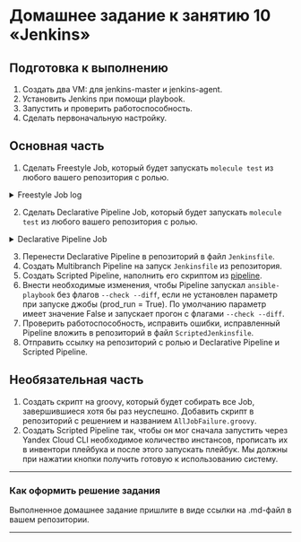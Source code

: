# Домашнее задание к занятию 10 «Jenkins»

## Подготовка к выполнению

1. Создать два VM: для jenkins-master и jenkins-agent.
2. Установить Jenkins при помощи playbook.
3. Запустить и проверить работоспособность.
4. Сделать первоначальную настройку.

## Основная часть

1. Сделать Freestyle Job, который будет запускать `molecule test` из любого вашего репозитория с ролью.
<details>
  <summary>Freestyle Job log</summary>

Started by user admin
Running as SYSTEM
Building remotely on agent (linux ansible) in workspace /home/jenkins/workspace/task1
[task1] $ /bin/sh -xe /tmp/jenkins5773031406625449831.sh
+ cd /root/p7-office/
+ molecule test -s default
/usr/local/lib/python3.6/site-packages/requests/__init__.py:104: RequestsDependencyWarning: urllib3 (1.26.16) or chardet (5.0.0)/charset_normalizer (2.0.12) doesn't match a supported version!
  RequestsDependencyWarning)
/usr/local/lib/python3.6/site-packages/ansible/parsing/vault/__init__.py:44: CryptographyDeprecationWarning: Python 3.6 is no longer supported by the Python core team. Therefore, support for it is deprecated in cryptography. The next release of cryptography will remove support for Python 3.6.
  from cryptography.exceptions import InvalidSignature
[34mINFO    [0m default scenario test matrix: dependency, lint, cleanup, destroy, syntax, create, prepare, converge, idempotence, side_effect, verify, cleanup, destroy
[34mINFO    [0m Performing prerun[33m...[0m
[34mINFO    [0m Set [33mANSIBLE_LIBRARY[0m=[35m/root/.cache/ansible-compat/47c4fa/[0m[95mmodules[0m:[35m/root/.ansible/plugins/[0m[95mmodules[0m:[35m/usr/share/ansible/plugins/[0m[95mmodules[0m
[34mINFO    [0m Set [33mANSIBLE_COLLECTIONS_PATH[0m=[35m/root/.cache/ansible-compat/47c4fa/[0m[95mcollections[0m:[35m/root/.ansible/[0m[95mcollections[0m:[35m/usr/share/ansible/[0m[95mcollections[0m
[34mINFO    [0m Set [33mANSIBLE_ROLES_PATH[0m=[35m/root/.cache/ansible-compat/47c4fa/[0m[95mroles[0m:roles:[35m/root/.ansible/[0m[95mroles[0m:[35m/usr/share/ansible/[0m[95mroles[0m:[35m/etc/ansible/[0m[95mroles[0m
[34mINFO    [0m [2;36mRunning [0m[2;32mdefault[0m[2;36m > [0m[2;32mdependency[0m
[31mWARNING [0m Skipping, missing the requirements file.
[31mWARNING [0m Skipping, missing the requirements file.
[34mINFO    [0m [2;36mRunning [0m[2;32mdefault[0m[2;36m > [0m[2;32mlint[0m
[34mINFO    [0m Lint is disabled.
[34mINFO    [0m [2;36mRunning [0m[2;32mdefault[0m[2;36m > [0m[2;32mcleanup[0m
[31mWARNING [0m Skipping, cleanup playbook not configured.
[34mINFO    [0m [2;36mRunning [0m[2;32mdefault[0m[2;36m > [0m[2;32mdestroy[0m
[34mINFO    [0m Sanity checks: [32m'docker'[0m

PLAY [Destroy] *****************************************************************

TASK [Destroy molecule instance(s)] ********************************************
/usr/local/lib/python3.6/site-packages/ansible/parsing/vault/__init__.py:44: CryptographyDeprecationWarning: Python 3.6 is no longer supported by the Python core team. Therefore, support for it is deprecated in cryptography. The next release of cryptography will remove support for Python 3.6.
  from cryptography.exceptions import InvalidSignature
[33mchanged: [localhost] => (item=instance)[0m

TASK [Wait for instance(s) deletion to complete] *******************************
[1;30mFAILED - RETRYING: Wait for instance(s) deletion to complete (300 retries left).[0m
[32mok: [localhost] => (item=instance)[0m

TASK [Delete docker networks(s)] ***********************************************

PLAY RECAP *********************************************************************
[33mlocalhost[0m                  : [32mok=2   [0m [33mchanged=1   [0m unreachable=0    failed=0    [36mskipped=1   [0m rescued=0    ignored=0

[34mINFO    [0m [2;36mRunning [0m[2;32mdefault[0m[2;36m > [0m[2;32msyntax[0m

playbook: /root/p7-office/molecule/default/converge.yml
/usr/local/lib/python3.6/site-packages/ansible/parsing/vault/__init__.py:44: CryptographyDeprecationWarning: Python 3.6 is no longer supported by the Python core team. Therefore, support for it is deprecated in cryptography. The next release of cryptography will remove support for Python 3.6.
  from cryptography.exceptions import InvalidSignature
[34mINFO    [0m [2;36mRunning [0m[2;32mdefault[0m[2;36m > [0m[2;32mcreate[0m

PLAY [Create] ******************************************************************

TASK [Log into a Docker registry] **********************************************
/usr/local/lib/python3.6/site-packages/ansible/parsing/vault/__init__.py:44: CryptographyDeprecationWarning: Python 3.6 is no longer supported by the Python core team. Therefore, support for it is deprecated in cryptography. The next release of cryptography will remove support for Python 3.6.
  from cryptography.exceptions import InvalidSignature
[36mskipping: [localhost] => (item=None) [0m
[36mskipping: [localhost][0m

TASK [Check presence of custom Dockerfiles] ************************************
[32mok: [localhost] => (item={'image': 'docker.io/pycontribs/centos:8', 'name': 'instance', 'pre_build_image': True})[0m

TASK [Create Dockerfiles from image names] *************************************
[36mskipping: [localhost] => (item={'image': 'docker.io/pycontribs/centos:8', 'name': 'instance', 'pre_build_image': True})[0m

TASK [Discover local Docker images] ********************************************
[32mok: [localhost] => (item={'changed': False, 'skipped': True, 'skip_reason': 'Conditional result was False', 'item': {'image': 'docker.io/pycontribs/centos:8', 'name': 'instance', 'pre_build_image': True}, 'ansible_loop_var': 'item', 'i': 0, 'ansible_index_var': 'i'})[0m

TASK [Build an Ansible compatible image (new)] *********************************
[36mskipping: [localhost] => (item=molecule_local/docker.io/pycontribs/centos:8) [0m

TASK [Create docker network(s)] ************************************************

TASK [Determine the CMD directives] ********************************************
[32mok: [localhost] => (item={'image': 'docker.io/pycontribs/centos:8', 'name': 'instance', 'pre_build_image': True})[0m

TASK [Create molecule instance(s)] *********************************************
[33mchanged: [localhost] => (item=instance)[0m

TASK [Wait for instance(s) creation to complete] *******************************
[1;30mFAILED - RETRYING: Wait for instance(s) creation to complete (300 retries left).[0m
[31mfailed: [localhost] (item={'started': 1, 'finished': 0, 'ansible_job_id': '86880424199.3798', 'results_file': '/root/.ansible_async/86880424199.3798', 'changed': True, 'failed': False, 'item': {'image': 'docker.io/pycontribs/centos:8', 'name': 'instance', 'pre_build_image': True}, 'ansible_loop_var': 'item'}) => {"ansible_job_id": "86880424199.3798", "ansible_loop_var": "item", "attempts": 2, "changed": false, "finished": 1, "item": {"ansible_job_id": "86880424199.3798", "ansible_loop_var": "item", "changed": true, "failed": false, "finished": 0, "item": {"image": "docker.io/pycontribs/centos:8", "name": "instance", "pre_build_image": true}, "results_file": "/root/.ansible_async/86880424199.3798", "started": 1}, "msg": "Unsupported parameters for (community.docker.docker_container) module: command_handling Supported parameters include: api_version, auto_remove, blkio_weight, ca_cert, cap_drop, capabilities, cgroup_parent, cleanup, client_cert, client_key, command, comparisons, container_default_behavior, cpu_period, cpu_quota, cpu_shares, cpus, cpuset_cpus, cpuset_mems, debug, default_host_ip, detach, device_read_bps, device_read_iops, device_requests, device_write_bps, device_write_iops, devices, dns_opts, dns_search_domains, dns_servers, docker_host, domainname, entrypoint, env, env_file, etc_hosts, exposed_ports, force_kill, groups, healthcheck, hostname, ignore_image, image, init, interactive, ipc_mode, keep_volumes, kernel_memory, kill_signal, labels, links, log_driver, log_options, mac_address, memory, memory_reservation, memory_swap, memory_swappiness, mounts, name, network_mode, networks, networks_cli_compatible, oom_killer, oom_score_adj, output_logs, paused, pid_mode, pids_limit, privileged, published_ports, pull, purge_networks, read_only, recreate, removal_wait_timeout, restart, restart_policy, restart_retries, runtime, security_opts, shm_size, ssl_version, state, stop_signal, stop_timeout, sysctls, timeout, tls, tls_hostname, tmpfs, tty, ulimits, user, userns_mode, uts, validate_certs, volume_driver, volumes, volumes_from, working_dir", "stderr": "/usr/local/lib/python3.6/site-packages/requests/__init__.py:104: RequestsDependencyWarning: urllib3 (1.26.16) or chardet (5.0.0)/charset_normalizer (2.0.12) doesn't match a supported version!\n  RequestsDependencyWarning)\n/usr/local/lib/python3.6/site-packages/paramiko/transport.py:33: CryptographyDeprecationWarning: Python 3.6 is no longer supported by the Python core team. Therefore, support for it is deprecated in cryptography. The next release of cryptography will remove support for Python 3.6.\n  from cryptography.hazmat.backends import default_backend\n", "stderr_lines": ["/usr/local/lib/python3.6/site-packages/requests/__init__.py:104: RequestsDependencyWarning: urllib3 (1.26.16) or chardet (5.0.0)/charset_normalizer (2.0.12) doesn't match a supported version!", "  RequestsDependencyWarning)", "/usr/local/lib/python3.6/site-packages/paramiko/transport.py:33: CryptographyDeprecationWarning: Python 3.6 is no longer supported by the Python core team. Therefore, support for it is deprecated in cryptography. The next release of cryptography will remove support for Python 3.6.", "  from cryptography.hazmat.backends import default_backend"]}[0m

PLAY RECAP *********************************************************************
[31mlocalhost[0m                  : [32mok=4   [0m [33mchanged=1   [0m unreachable=0    [31mfailed=1   [0m [36mskipped=4   [0m rescued=0    ignored=0

[1;31mCRITICAL[0m Ansible return code was [1;36m2[0m, command was: [1m[[0m[32m'ansible-playbook'[0m, [32m'--inventory'[0m, [32m'/root/.cache/molecule/p7-office/default/inventory'[0m, [32m'--skip-tags'[0m, [32m'molecule-notest,notest'[0m, [32m'/usr/local/lib/python3.6/site-packages/molecule_docker/playbooks/create.yml'[0m[1m][0m
[31mWARNING [0m An error occurred during the test sequence action: [32m'create'[0m. Cleaning up.
[34mINFO    [0m [2;36mRunning [0m[2;32mdefault[0m[2;36m > [0m[2;32mcleanup[0m
[31mWARNING [0m Skipping, cleanup playbook not configured.
[34mINFO    [0m [2;36mRunning [0m[2;32mdefault[0m[2;36m > [0m[2;32mdestroy[0m

PLAY [Destroy] *****************************************************************

TASK [Destroy molecule instance(s)] ********************************************
/usr/local/lib/python3.6/site-packages/ansible/parsing/vault/__init__.py:44: CryptographyDeprecationWarning: Python 3.6 is no longer supported by the Python core team. Therefore, support for it is deprecated in cryptography. The next release of cryptography will remove support for Python 3.6.
  from cryptography.exceptions import InvalidSignature
[33mchanged: [localhost] => (item=instance)[0m

TASK [Wait for instance(s) deletion to complete] *******************************
[1;30mFAILED - RETRYING: Wait for instance(s) deletion to complete (300 retries left).[0m
[32mok: [localhost] => (item=instance)[0m

TASK [Delete docker networks(s)] ***********************************************

PLAY RECAP *********************************************************************
[33mlocalhost[0m                  : [32mok=2   [0m [33mchanged=1   [0m unreachable=0    failed=0    [36mskipped=1   [0m rescued=0    ignored=0
</details>

2. Сделать Declarative Pipeline Job, который будет запускать `molecule test` из любого вашего репозитория с ролью.

<details>
  <summary>Declarative Pipeline Job</summary>
  
pipeline {
    agent {
  label 'ansible'
    }
    stages {
        stage('Check') { 
            steps {
                sh 'pip3 install "molecule==3.5.2" "molecule_docker"'
                sh "docker pull aragast/netology:latest"
            }
        }
        stage('Build') {
            steps {
                sh 'cd /root/p7-office/'
                sh 'molecule test -s default'
            }
        }
    }
}
  
</details>

3. Перенести Declarative Pipeline в репозиторий в файл `Jenkinsfile`.
4. Создать Multibranch Pipeline на запуск `Jenkinsfile` из репозитория.
5. Создать Scripted Pipeline, наполнить его скриптом из [pipeline](./pipeline).
6. Внести необходимые изменения, чтобы Pipeline запускал `ansible-playbook` без флагов `--check --diff`, если не установлен параметр при запуске джобы (prod_run = True). По умолчанию параметр имеет значение False и запускает прогон с флагами `--check --diff`.
7. Проверить работоспособность, исправить ошибки, исправленный Pipeline вложить в репозиторий в файл `ScriptedJenkinsfile`.
8. Отправить ссылку на репозиторий с ролью и Declarative Pipeline и Scripted Pipeline.

## Необязательная часть

1. Создать скрипт на groovy, который будет собирать все Job, завершившиеся хотя бы раз неуспешно. Добавить скрипт в репозиторий с решением и названием `AllJobFailure.groovy`.
2. Создать Scripted Pipeline так, чтобы он мог сначала запустить через Yandex Cloud CLI необходимое количество инстансов, прописать их в инвентори плейбука и после этого запускать плейбук. Мы должны при нажатии кнопки получить готовую к использованию систему.

---

### Как оформить решение задания

Выполненное домашнее задание пришлите в виде ссылки на .md-файл в вашем репозитории.

---
